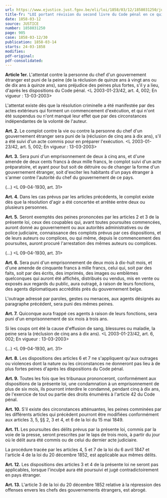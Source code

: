 ```yaml
---
url: https://www.ejustice.just.fgov.be/eli/loi/1858/03/12/1858031250/justel
title-fr: "LOI portant révision du second livre du Code pénal en ce qui concerne les crimes et délits qui portent atteinte aux relations internationales. (NOTE : Consultation des versions antérieures à partir du 01-01-1990 et mise à jour au 13-03-2003). Voir modification(s)"
date: 1858-03-12
source: JUSTICE
number: 1858031250
page: 905
case: 1858-03-12/30
publication: 1858-03-14
starts: 24-03-1858
modifies:
pdf-original:
pdf-consolidated:
---
```


**Article 1er.** L'attentat contre la personne du chef d'un gouvernement étranger est puni de la peine (de la réclusion de quinze ans à vingt ans ou de dix ans à quinze ans), sans préjudice des peines plus fortes, s'il y a lieu, d'après les dispositions du Code pénal. <L 2003-01-23/42, art. 4, 002;  En vigueur :  13-03-2003>

L'attentat existe dès que la résolution criminelle a été manifestée par des actes extérieurs qui forment un commencement d'exécution, et qui n'ont été suspendus ou n'ont manqué leur effet que par des circonstances indépendantes de la volonté de l'auteur.

**Art. 2.** Le complot contre la vie ou contre la personne du chef d'un gouvernement étranger sera puni de la (réclusion de cinq ans à dix ans), s'il a été suivi d'un acte commis pour en préparer l'exécution. <L 2003-01-23/42, art. 5, 002;  En vigueur :  13-03-2003>

**Art. 3.** Sera puni d'un emprisonnement de deux à cinq ans, et d'une amende de deux cents francs à deux mille francs, le complot suivi d'un acte préparatoire, et ayant pour but soit de détruire ou de changer la forme d'un gouvernement étranger, soit d'exciter les habitants d'un pays étranger à s'armer contre l'autorité du chef du gouvernement de ce pays.

(...) <L 09-04-1930, art. 31>

**Art. 4.** Dans les cas prévus par les articles précédents, le complot existe dès que la résolution d'agir a été concertée et arrêtée entre deux ou plusieurs personnes.

**Art. 5.** Seront exemptés des peines prononcées par les articles 2 et 3 de la présente loi, ceux des coupables qui, avant toutes poursuites commencées, auront donné au gouvernement ou aux autorités administratives ou de police judiciaire, connaissance des complots prévus par ces dispositions, et de leurs auteurs ou complices, ou qui même, depuis le commencement des poursuites, auront procuré l'arrestation des mêmes auteurs ou complices.

(...) <L 09-04-1930, art. 31>

**Art. 6.** Sera puni d'un emprisonnement de deux mois à dix-huit mois, et d'une amende de cinquante francs à mille francs, celui qui, soit par des faits, soit par des écrits, des imprimés, des images ou emblèmes quelconques qui auront été affichés, distribués ou vendus, mis en vente ou exposés aux regards du public, aura outragé, à raison de leurs fonctions, des agents diplomatiques accrédités près du gouvernement belge.

L'outrage adressé par paroles, gestes ou menaces, aux agents désignés au paragraphe précédent, sera puni des mêmes peines.

**Art. 7.** Quiconque aura frappé ces agents à raison de leurs fonctions, sera puni d'un emprisonnement de six mois à trois ans.

Si les coups ont été la cause d'effusion de sang, blessures ou maladie, la peine sera la (réclusion de cinq ans à dix ans). <L 2003-01-23/42, art. 6, 002;  En vigueur :  13-03-2003>

(...) <L 09-04-1930, art. 31>

**Art. 8.** Les dispositions des articles 6 et 7 ne s'appliquent qu'aux outrages ou violences dont la nature ou les circonstances ne donneront pas lieu à de plus fortes peines d'après les dispositions du Code pénal.

**Art. 9.** Toutes les fois que les tribunaux prononceront, conformément aux dispositions de la présente loi, une condamnation à un emprisonnement de plus de six mois, ils pourront interdire le condamné, pendant cinq à dix ans, de l'exercice de tout ou partie des droits énumérés à l'article 42 du Code pénal.

**Art. 10.** S'il existe des circonstances atténuantes, les peines comminées par les différents articles qui précèdent pourront être modifiées conformément aux articles 3, 5, §§ 2, 3 et 4, et 6 de la loi du 15 mai 1849.

**Art. 11.** Les poursuites des délits prévus par la présente loi, commis par la voie de la presse, seront prescrites par le laps de trois mois, à partir du jour où le délit aura été commis ou de celui du dernier acte judiciaire.

La procédure tracée par les articles 4, 5 et 7 de la loi du 6 avril 1847 et l'article 4 de la loi du 20 décembre 1852, est applicable aux mêmes délits.

**Art. 12.** Les dispositions des articles 3 et 4 de la présente loi ne seront pas applicables, lorsque l'inculpé aura été poursuivi et jugé contradictoirement en pays étranger.

**Art. 13.** L'article 3 de la loi du 20 décembre 1852 relative à la répression des offenses envers les chefs des gouvernements étrangers, est abrogé.
